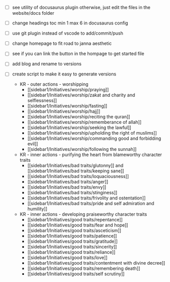 - [ ] see utility of docusaurus plugin otherwise, just edit the files in the website/docs folder
- [ ] change headings toc min 1 max 6 in docusaurus config
- [ ] use git plugin instead of vscode to add/commit/push
- [ ] change homepage to fit road to janna aesthetic
- [ ] see if you can link the button in the hompage to get started file
- [ ] add blog and rename to versions
- [ ] create script to make it easy to generate versions


	- KR - outer actions - worshipping
		- [[sidebar1/Initiatives/worship/praying]]
		- [[sidebar1/Initiatives/worship/zakat and charity and selflessness]]
		- [[sidebar1/Initiatives/worship/fasting]]
		- [[sidebar1/Initiatives/worship/hajj]]
		- [[sidebar1/Initiatives/worship/reciting the quran]]
		- [[sidebar1/Initiatives/worship/rememberance of allah]]
		- [[sidebar1/Initiatives/worship/seeking the lawful]]
		- [[sidebar1/Initiatives/worship/upholding the right of muslims]]
		- [[sidebar1/Initiatives/worship/commanding good and forbidding evil]]
		- [[sidebar1/Initiatives/worship/following the sunnah]]
	- KR - inner actions - purifying the heart from blameworthy character traits
		- [[sidebar1/Initiatives/bad traits/glutonny]] and [[sidebar1/Initiatives/bad traits/keeping sane]]
		- [[sidebar1/Initiatives/bad traits/loquaciousness]]
		- [[sidebar1/Initiatives/bad traits/anger]]
		- [[sidebar1/Initiatives/bad traits/envy]]
		- [[sidebar1/Initiatives/bad traits/stinginess]]
		- [[sidebar1/Initiatives/bad traits/frivolity and ostentation]]
		- [[sidebar1/Initiatives/bad traits/pride and self admiration and humility]]
	- KR - inner actions - developing praiseworthy character traits
		- [[sidebar1/Initiatives/good traits/repentance]]
		- [[sidebar1/Initiatives/good traits/fear and hope]]
		- [[sidebar1/Initiatives/good traits/asceticism]]
		- [[sidebar1/Initiatives/good traits/patience]]
		- [[sidebar1/Initiatives/good traits/gratitude]]
		- [[sidebar1/Initiatives/good traits/sincerity]]
		- [[sidebar1/Initiatives/good traits/reliance]]
		- [[sidebar1/Initiatives/good traits/love]]
		- [[sidebar1/Initiatives/good traits/contentment with divine decree]]
		- [[sidebar1/Initiatives/good traits/remembering death]]
		- [[sidebar1/Initiatives/good traits/self scrutiny]]